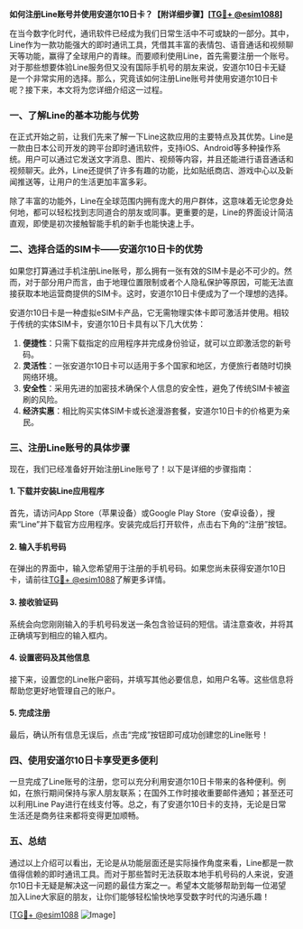 **如何注册Line账号并使用安道尔10日卡？【附详细步骤】[[TG💪+ @esim1088](https://t.me/s/esim1088)]**

在当今数字化时代，通讯软件已经成为我们日常生活中不可或缺的一部分。其中，Line作为一款功能强大的即时通讯工具，凭借其丰富的表情包、语音通话和视频聊天等功能，赢得了全球用户的青睐。而要顺利使用Line，首先需要注册一个账号。对于那些想要体验Line服务但又没有国际手机号的朋友来说，安道尔10日卡无疑是一个非常实用的选择。那么，究竟该如何注册Line账号并使用安道尔10日卡呢？接下来，本文将为您详细介绍这一过程。

### 一、了解Line的基本功能与优势

在正式开始之前，让我们先来了解一下Line这款应用的主要特点及其优势。Line是一款由日本公司开发的跨平台即时通讯软件，支持iOS、Android等多种操作系统。用户可以通过它发送文字消息、图片、视频等内容，并且还能进行语音通话和视频聊天。此外，Line还提供了许多有趣的功能，比如贴纸商店、游戏中心以及新闻推送等，让用户的生活更加丰富多彩。

除了丰富的功能外，Line在全球范围内拥有庞大的用户群体，这意味着无论您身处何地，都可以轻松找到志同道合的朋友或同事。更重要的是，Line的界面设计简洁直观，即使是初次接触智能手机的新手也能快速上手。

### 二、选择合适的SIM卡——安道尔10日卡的优势

如果您打算通过手机注册Line账号，那么拥有一张有效的SIM卡是必不可少的。然而，对于部分用户而言，由于地理位置限制或者个人隐私保护等原因，可能无法直接获取本地运营商提供的SIM卡。这时，安道尔10日卡便成为了一个理想的选择。

安道尔10日卡是一种虚拟eSIM卡产品，它无需物理实体卡即可激活并使用。相较于传统的实体SIM卡，安道尔10日卡具有以下几大优势：

1. **便捷性**：只需下载指定的应用程序并完成身份验证，就可以立即激活您的新号码。
2. **灵活性**：一张安道尔10日卡可以适用于多个国家和地区，方便旅行者随时切换网络环境。
3. **安全性**：采用先进的加密技术确保个人信息的安全性，避免了传统SIM卡被盗刷的风险。
4. **经济实惠**：相比购买实体SIM卡或长途漫游套餐，安道尔10日卡的价格更为亲民。

### 三、注册Line账号的具体步骤

现在，我们已经准备好开始注册Line账号了！以下是详细的步骤指南：

#### 1. 下载并安装Line应用程序
首先，请访问App Store（苹果设备）或Google Play Store（安卓设备），搜索“Line”并下载官方应用程序。安装完成后打开软件，点击右下角的“注册”按钮。

#### 2. 输入手机号码
在弹出的界面中，输入您希望用于注册的手机号码。如果您尚未获得安道尔10日卡，请前往[TG💪+ @esim1088](https://t.me/s/esim1088)了解更多详情。

#### 3. 接收验证码
系统会向您刚刚输入的手机号码发送一条包含验证码的短信。请注意查收，并将其正确填写到相应的输入框内。

#### 4. 设置密码及其他信息
接下来，设置您的Line账户密码，并填写其他必要信息，如用户名等。这些信息将帮助您更好地管理自己的账户。

#### 5. 完成注册
最后，确认所有信息无误后，点击“完成”按钮即可成功创建您的Line账号！

### 四、使用安道尔10日卡享受更多便利

一旦完成了Line账号的注册，您可以充分利用安道尔10日卡带来的各种便利。例如，在旅行期间保持与家人朋友联系；在国外工作时接收重要邮件通知；甚至还可以利用Line Pay进行在线支付等。总之，有了安道尔10日卡的支持，无论是日常生活还是商务往来都将变得更加顺畅。

### 五、总结

通过以上介绍可以看出，无论是从功能层面还是实际操作角度来看，Line都是一款值得信赖的即时通讯工具。而对于那些暂时无法获取本地手机号码的人来说，安道尔10日卡无疑是解决这一问题的最佳方案之一。希望本文能够帮助到每一位渴望加入Line大家庭的朋友，让你们能够轻松愉快地享受数字时代的沟通乐趣！

[[TG💪+ @esim1088](https://t.me/s/esim1088) ![Image](https://i.postimg.cc/4NQfJmqS/Snipaste-2025-05-13-00-14-12.png)]